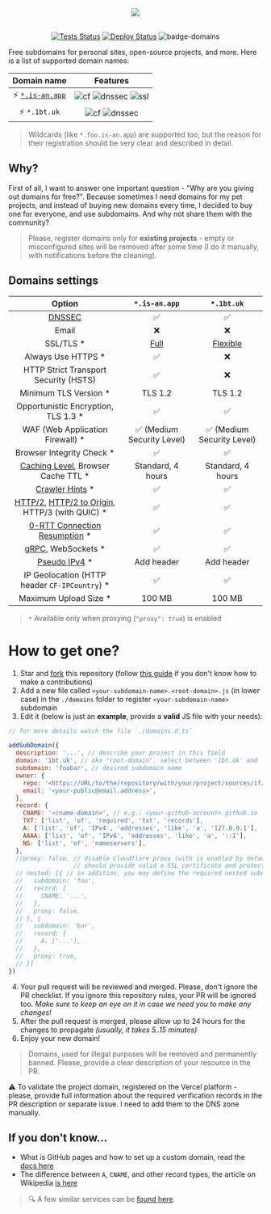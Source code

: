 <div align="center">
  <picture>
    <source media="(prefers-color-scheme: dark)" srcset="https://socialify.git.ci/tarampampam/free-domains/image?description=1&font=Raleway&forks=1&issues=1&owner=0&pulls=1&pattern=Solid&stargazers=1&theme=Dark">
    <img src="https://socialify.git.ci/tarampampam/free-domains/image?description=1&font=Raleway&forks=1&issues=1&owner=0&pulls=1&pattern=Solid&stargazers=1&theme=Light">
  </picture>
  <br/>
  <br/>

[![Tests Status][badge-tests]][actions]
[![Deploy Status][badge-deploy]][deploy]
![badge-domains]
</div>

Free subdomains for personal sites, open-source projects, and more. Here is a list of supported domain names:

|              Domain name              |                         Features                          |
|:-------------------------------------:|:---------------------------------------------------------:|
| ⚡ [`*.is-an.app`](https://is-an.app/) | ![cf][badge-cf] ![dnssec][badge-dnssec] ![ssl][badge-ssl] |
|             ⚡ `*.1bt.uk`              |          ![cf][badge-cf] ![dnssec][badge-dnssec]          |

> Wildcards (like `*.foo.is-an.app`) are supported too, but the reason for their registration should be very
> clear and described in detail.

[badge-cf]:https://shields.io/badge/%20-cloudflare-blue?logo=cloudflare&style=plastic?cacheSeconds=3600
[badge-dnssec]:https://shields.io/badge/%20-DNSSEC-blue?logo=moleculer&logoColor=white&style=plastic?cacheSeconds=3600
[badge-ssl]:https://shields.io/badge/SSL-Required-blue?style=plastic?cacheSeconds=3600

## Why?

First of all, I want to answer one important question - "Why are you giving out domains for free?". Because sometimes
I need domains for my pet projects, and instead of buying new domains every time, I decided to buy one for everyone,
and use subdomains. And why not share them with the community?

> Please, register domains only for **existing projects** - empty or misconfigured sites will be removed after some 
> time (I do it manually, with notifications before the cleaning).

## Domains settings

|                                   Option                                   |       `*.is-an.app`       |        `*.1bt.uk`         |
|:--------------------------------------------------------------------------:|:-------------------------:|:-------------------------:|
|                              [DNSSEC][dnssec]                              |             ✅             |             ✅             |
|                                   Email                                    |             ❌             |             ❌             |
|                                 SSL/TLS *                                  |     [Full][ssl-full]      |   [Flexible][ssl-flex]    |
|                             Always Use HTTPS *                             |             ✅             |             ❌             |
|                   HTTP Strict Transport Security (HSTS)                    |             ✅             |             ❌             |
|                           Minimum TLS Version *                            |          TLS 1.2          |          TLS 1.2          |
|                    Opportunistic Encryption, TLS 1.3 *                     |             ✅             |             ✅             |
|                      WAF (Web Application Firewall) *                      | ✅ (Medium Security Level) | ✅ (Medium Security Level) |
|                         Browser Integrity Check *                          |             ✅             |             ✅             |
|            [Caching Level][caching-levels], Browser Cache TTL *            |     Standard, 4 hours     |     Standard, 4 hours     |
|                      [Crawler Hints][crawler-hints] *                      |             ✅             |             ✅             |
| [HTTP/2][http2], [HTTP/2 to Origin][http2-to-origin], HTTP/3 (with QUIC) * |             ✅             |             ✅             |
|                   [0-RTT Connection Resumption][0rtt] *                    |             ✅             |             ✅             |
|                         [gRPC][grpc], WebSockets *                         |             ✅             |             ✅             |
|                        [Pseudo IPv4][pseudo-ipv4] *                        |        Add header         |        Add header         |
|               IP Geolocation (HTTP header `CF-IPCountry`) *                |             ✅             |             ✅             |
|                           Maximum Upload Size *                            |          100 MB           |          100 MB           |

> `*` Available only when proxying (`"proxy": true`) is enabled

[dnssec]:https://developers.cloudflare.com/dns/additional-options/dnssec
[ssl-full]:https://developers.cloudflare.com/ssl/origin-configuration/ssl-modes/full/
[ssl-flex]:https://developers.cloudflare.com/ssl/origin-configuration/ssl-modes/flexible/
[caching-levels]:https://developers.cloudflare.com/cache/how-to/set-caching-levels
[crawler-hints]:https://blog.cloudflare.com/crawler-hints-how-cloudflare-is-reducing-the-environmental-impact-of-web-searches/
[http2]:https://www.cloudflare.com/website-optimization/http2/what-is-http2/
[http2-to-origin]:https://developers.cloudflare.com/cache/how-to/enable-http2-to-origin
[0rtt]:https://developers.cloudflare.com/fundamentals/network/0-rtt-connection-resumption/
[grpc]:https://support.cloudflare.com/hc/en-us/articles/360050483011
[pseudo-ipv4]:https://support.cloudflare.com/hc/en-us/articles/229666767

# How to get one?

1. Star and [fork](https://github.com/tarampampam/free-domains/fork) this repository (follow
[this guide](https://github.com/firstcontributions/first-contributions) if you don't  know how to make a contributions)
2. Add a new file called `<your-subdomain-name>.<root-domain>.js` (in lower case) in the `./domains` folder to
register `<your-subdomain-name>` subdomain
3. Edit it (below is just an **example**, provide a **valid** JS file with your needs):

```javascript
// for more details watch the file `./domains.d.ts`

addSubDomain({
  description: '...', // describe your project in this field
  domain: '1bt.uk', // aka "root-domain". select between '1bt.uk' and 'is-an.app'
  subdomain: 'foobar', // desired subdomain name
  owner: {
    repo: '<https://URL/to/the/repository/with/your/project/sources/if/it/is/public>',
    email: '<your-public@email.address>',
  },
  record: {
    CNAME: '<cname-domain>', // e.g.: <your-github-account>.github.io
    TXT: ['list', 'of', 'required', 'txt', 'records'],
    A: ['list', 'of', 'IPv4', 'addresses', 'like', 'a', '127.0.0.1'],
    AAAA: ['list', 'of', 'IPv6', 'addresses', 'like', 'a', '::1'],
    NS: ['list', 'of', 'nameservers'],
  },
  //proxy: false, // disable Cloudflare proxy (with is enabled by default). In this case, your origin server
                  // should provide valid a SSL certificate and protection CF will be disabled
  // nested: [{ // in addition, you may define the required nested subdomains
  //   subdomain: 'foo',
  //   record: {
  //     CNAME: '...',
  //   },
  //   proxy: false,
  // }, {
  //   subdomain: 'bar',
  //   record: {
  //     A: ['...'],
  //   },
  //   proxy: true,
  // }]
})
```

4. Your pull request will be reviewed and merged. Please, don't ignore the PR checklist. If you ignore this
repository rules, your PR will be ignored too. _Make sure to keep an eye on it in case we need you to make any changes!_
5. After the pull request is merged, please allow up to 24 hours for the changes to propagate _(usually, it
takes 5..15 minutes)_
6. Enjoy your new domain!

> Domains, used for illegal purposes will be removed and permanently banned. Please, provide a clear description of
> your resource in the PR.

⚠ To validate the project domain, registered on the Vercel platform - please, provide full information about the
required verification records in the PR description or separate issue. I need to add them to the DNS zone manually.

## If you don't know...

- What is GitHub pages and how to set up a custom domain, read the [docs here](https://docs.github.com/en/pages/configuring-a-custom-domain-for-your-github-pages-site)
- The difference between `A`, `CNAME`, and other record types, the article on Wikipedia [is here](https://en.wikipedia.org/wiki/List_of_DNS_record_types)

> 🔍 A few similar services can be [found here](https://free-for.dev/#/?id=domain).

[badge-tests]:https://img.shields.io/github/actions/workflow/status/tarampampam/free-domains/tests.yml?branch=master&label=tests&logo=github&style=for-the-badge
[badge-deploy]:https://img.shields.io/github/actions/workflow/status/tarampampam/free-domains/deploy.yml?branch=master&label=deploy&logo=github&style=for-the-badge
[badge-domains]:https://img.shields.io/github/directory-file-count/tarampampam/free-domains/domains?label=domains&style=for-the-badge&type=file

[actions]:https://github.com/tarampampam/free-domains/actions
[deploy]:https://github.com/tarampampam/free-domains/actions/workflows/deploy.yml
